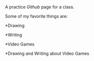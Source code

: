 A practice *Github* page for a class.

Some of my favorite things are:

*Drawing

*Writing

*Video Games

*Drawing and Writing about Video Games
